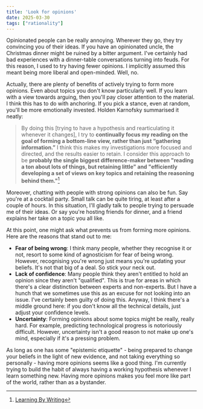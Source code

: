 ```yaml
---
title: 'Look for opinions'
date: 2025-03-30
tags: ["rationality"]
---
```


Opinionated people can be really annoying. Wherever they go, they try convincing you of their ideas. If you have an opinionated uncle, the Christmas dinner might be ruined by a bitter argument. I've certainly had bad experiences with a dinner-table conversations turning into feuds. For this reason, I used to try having fewer opinions. I implicitly assumed this meant being more liberal and open-minded. Well, no.

Actually, there are plenty of benefits of actively trying to form more opinions. Even about topics you don't know particularly well. If you learn with a view towards arguing, then you'll pay closer attention to the material. I think this has to do with anchoring. If you pick a stance, even at random, you'll be more emotionally invested. Holden Karnofsky summarised it neatly:

> By doing this [trying to have a hypothesis and rearticulating it whenever it changes], I try to **continually focus my reading on the goal of forming a bottom-line view, rather than just “gathering information.”** I think this makes my investigations more focused and directed, and the results easier to retain. I consider this approach to be **probably the single biggest difference-maker between "reading a ton about lots of things, but retaining little" and "efficiently developing a set of views on key topics and retaining the reasoning behind them."**[^1]

Moreover, chatting with people with strong opinions can also be fun. Say you're at a cocktail party. Small talk can be quite tiring, at least after a couple of hours. In this situation, I'll gladly talk to people trying to persuade me of their ideas. Or say you're hosting friends for dinner, and a friend explains her take on a topic you all like.

At this point, one might ask what prevents us from forming more opinions. Here are the reasons that stand out to me:

- **Fear of being wrong**: I think many people, whether they recognise it or not, resort to some kind of agnosticism for fear of being wrong. However, recognising you're wrong just means you're updating your beliefs. It's not that big of a deal. So stick your neck out.
- **Lack of confidence**: Many people think they aren't entitled to hold an opinion since they aren't "qualified". This is true for areas in which there's a clear distinction between experts and non-experts. But I have a hunch that we sometimes use this as an excuse for not looking into an issue. I've certainly been guilty of doing this. Anyway, I think there's a middle ground here: if you don't know all the technical details, just adjust your confidence levels.
- **Uncertainty**: Forming opinions about some topics might be really, really hard. For example, predicting technological progress is notoriously difficult. However, uncertainty isn't a good reason to not make up one's mind, especially if it's a pressing problem.

As long as one has some "epistemic etiquette" - being prepared to change your beliefs in the light of new evidence, and not taking everything so personally - having more opinions seems like a good thing. I'm currently trying to build the habit of always having a working hypothesis whenever I learn something new. Having more opinions makes you feel more like part of the world, rather than as a bystander.

[^1]: [Learning By Writing](https://www.cold-takes.com/learning-by-writing)
